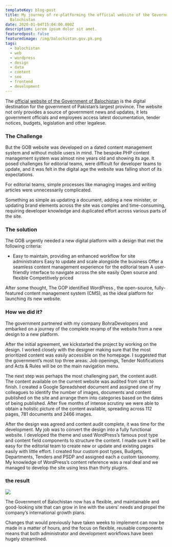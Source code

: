 ```yaml
---
templateKey: blog-post
title: My journey of re-platforming the official website of the Government of
  Balochistan
date: 2020-01-04T15:04:00.000Z
description: Lorem ipsum dolor sit amet.
featuredpost: false
featuredimage: /img/balochistan.gov.pk.png
tags:
  - balochistan
  - web
  - wordpress
  - design
  - data
  - content
  - seo
  - frontend
  - development
---
```

The [official website of the Government of Balochistan](https://balochistan.gov.pk/) is the digital destination for the government of Pakistan’s largest province. The website not only provides a source of government news and updates, it lets government officials and employees access latest documentation, tender notices, budgets, legislation and other legalese. 

### The Challenge

But the GOB website was developed on a dated content management system and without mobile users in mind. The bespoke PHP content management system was almost nine years old and showing its age. It posed challenges for editorial teams, were difficult for developer teams to update, and it was felt in the digital age the website was falling short of its expectations.

For editorial teams, simple processes like managing images and writing articles were unnecessarily complicated.

Something as simple as updating a document, adding a new minister, or updating brand elements across the site was complex and time-consuming, requiring developer knowledge and duplicated effort across various parts of the site.

### The solution

The GOB urgently needed a new digital platform with a design that met the following criteria:

* Easy to maintain, providing an enhanced workflow for site administrators
  Easy to update and scale alongside the business
  Offer a seamless content management experience for the editorial team
  A user-friendly interface to navigate across the site easily 
  Open source and flexible
  Competitively priced

After some thought, The GOP identified WordPress , the open-source, fully-featured content management system (CMS), as the ideal platform for launching its new website.

### How we did it?

The government partnered with my company BohraDevelopers and embarked on a journey of the complete revamp of the website from a new design to a new platform. 

After the initial agreement, we kickstarted the project by  working on the design. I worked closely with the designer making sure that the most prioritized content was easily accessible on the homepage. I suggested that the government’s most top three areas: Job openings, Tender Notifications and Acts & Rules will be on the main navigation menu.

The next step was perhaps the most challenging part, the content audit. The content available on the current website was audited from start to finish. I created a Google Spreadsheet document and assigned one of my colleagues to identify the number of images, documents and content published on the site and arrange them into categories based on the dates of being published. After five months of intense scrutiny we were able to obtain a holistic picture of the content available, spreading across 112 pages, 781 documents and 2466 images. 

After the design was agreed and content audit complete, it was time for the development. My job was to convert the design into a fully functional website. I developed the theme and used WordPress’s famous post type and content field components to structure the content. I made sure it will be easy for the editorial team to create new or update and existing pages easily with little effort. I created four custom post types, Budgets, Departments, Tenders and PSDP and assigned each a custom taxonomy. My knowledge of WordPress’s content reference was a real deal and we managed to develop the site using less than thirty plugins.

### the result

![](/img/balochistan.gov.pk.png)

The Government of Balochistan now has a flexible, and maintainable and good-looking site that can grow in line with the users’ needs and propel the company’s international growth plans.

Changes that would previously have taken weeks to implement can now be made in a matter of hours, and the focus on flexible, reusable components means that both administrator and development workflows have been hugely streamlined.